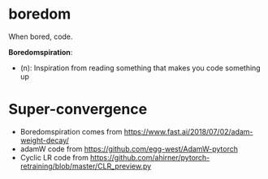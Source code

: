 # boredom

When bored, code. 

**Boredomspiration**:

 - (n): Inspiration from reading something that makes you code something up


# Super-convergence 

- Boredomspiration comes from https://www.fast.ai/2018/07/02/adam-weight-decay/
- adamW code from https://github.com/egg-west/AdamW-pytorch
- Cyclic LR code from https://github.com/ahirner/pytorch-retraining/blob/master/CLR_preview.py


